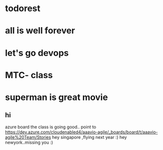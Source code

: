 # todorest
# all is well forever
# let's go devops 
# MTC- class
# superman is great movie
## hi 
azure board
the class is going good..
point to https://dev.azure.com/cloudenabled4/aaavio-agile/_boards/board/t/aaavio-agile%20Team/Stories
hey singapore ,flying next year :)
hey newyork..missing you :)
